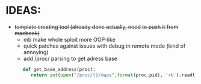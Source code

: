 # IDEAS:

* ~~template creating tool (already done actually, need to push it from macbook)~~
  * mb make whole sploit more OOP-like
  * quick patches against issues with debug in remote mode (kind of annoying)
  * add /proc/ parsing to get adress base
  ```python
     def get_base_address(proc):
        return int(open("/proc/{}/maps".format(proc.pid), 'rb').readlines()[0].split('-')[0], 16)
  ```
